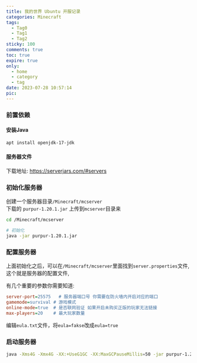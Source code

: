 ```yaml
---
title: 我的世界 Ubuntu 开服记录
categories: Minecraft
tags:
  - Tag0
  - Tag1
  - Tag2
sticky: 100
comments: true
toc: true
expire: true
only:
  - home
  - category
  - tag
date: 2023-07-28 10:57:14
pic:
---
```


### 前置依赖

#### 安装Java

```sh
apt install openjdk-17-jdk
```

#### 服务器文件
下载地址: https://serverjars.com/#servers


### 初始化服务器

创建一个服务器目录`/Minecraft/mcserver`  
下载的 `purpur-1.20.1.jar` 上传到`mcserver`目录来



```sh
cd /Minecraft/mcserver

# 初始化
java -jar purpur-1.20.1.jar
```


### 配置服务器

上面初始化之后，可以在`/Minecraft/mcserver`里面找到`server.properties`文件, 这个就是服务器的配置文件,

有几个重要的参数你需要知道:
```ini
server-port=25575   # 服务器端口号 你需要在防火墙内开启对应的端口
gamemode=survival # 游戏模式 
online-mode=true  # 是否联网验证 如果开启未购买正版的玩家无法链接
max-players=20    # 最大玩家数量
```

编辑`eula.txt`文件，将`eula=fakse`改成`eula=true`

### 启动服务器

```sh
java -Xms4G -Xmx4G -XX:+UseG1GC -XX:MaxGCPauseMillis=50 -jar purpur-1.20.1.jar
```